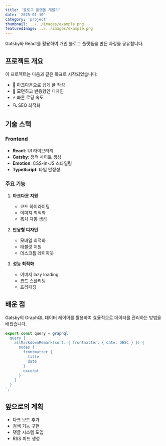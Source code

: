 ```yaml
---
title: '블로그 플랫폼 개발기'
date: '2025-01-10'
category: 'project'
thumbnail: ../../images/example.png
featuredImage: ../../images/example.png
---
```


Gatsby와 React를 활용하여 개인 블로그 플랫폼을 만든 과정을 공유합니다.

## 프로젝트 개요

이 프로젝트는 다음과 같은 목표로 시작되었습니다:

- 📝 마크다운으로 쉽게 글 작성
- 🎨 모던하고 반응형인 디자인
- ⚡ 빠른 로딩 속도
- 🔍 SEO 최적화

## 기술 스택

### Frontend

- **React**: UI 라이브러리
- **Gatsby**: 정적 사이트 생성
- **Emotion**: CSS-in-JS 스타일링
- **TypeScript**: 타입 안정성

### 주요 기능

1. **마크다운 지원**

   - 코드 하이라이팅
   - 이미지 최적화
   - 목차 자동 생성

2. **반응형 디자인**

   - 모바일 최적화
   - 태블릿 지원
   - 데스크톱 레이아웃

3. **성능 최적화**
   - 이미지 lazy loading
   - 코드 스플리팅
   - 프리페칭

## 배운 점

Gatsby의 GraphQL 데이터 레이어를 활용하여 효율적으로 데이터를 관리하는 방법을 배웠습니다.

```javascript
export const query = graphql`
  query {
    allMarkdownRemark(sort: { frontmatter: { date: DESC } }) {
      nodes {
        frontmatter {
          title
          date
        }
        excerpt
      }
    }
  }
`;
```

## 앞으로의 계획

- 다크 모드 추가
- 검색 기능 구현
- 댓글 시스템 도입
- RSS 피드 생성
